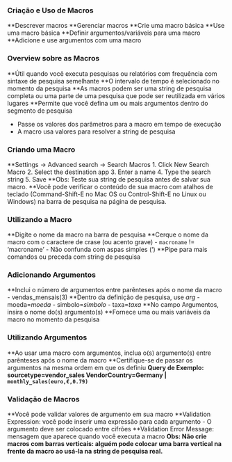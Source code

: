 
### Criação e Uso de Macros

**Descrever macros
**Gerenciar macros
**Crie uma macro básica
**Use uma macro básica
**Definir argumentos/variáveis ​​para uma macro
**Adicione e use argumentos com uma macro


### Overview sobre as Macros
**Útil quando você executa pesquisas ou relatórios com frequência com sintaxe de pesquisa semelhante
**O intervalo de tempo é selecionado no momento da pesquisa
**As macros podem ser uma string de pesquisa completa ou uma parte de uma pesquisa que pode ser reutilizada em vários lugares
**Permite que você defina um ou mais argumentos dentro do segmento de pesquisa
   - Passe os valores dos parâmetros para a macro em tempo de execução
   - A macro usa valores para resolver a string de pesquisa


### Criando uma Macro
**Settings -> Advanced search -> Search Macros
    1.	Click New Search Macro
    2.	Select the destination app
    3.	Enter a name
    4.	Type the search string
    5.	Save
**Obs: Teste sua string de pesquisa antes de salvar sua macro. 
**Você pode verificar o conteúdo de sua macro com atalhos de teclado (Command-Shift-E no Mac OS ou Control-Shift-E no Linux ou Windows) na barra de pesquisa na página de pesquisa.


### Utilizando a Macro
**Digite o nome da macro na barra de pesquisa
**Cerque o nome da macro com o caractere de crase (ou acento grave)
    - `macroname` != ‘macroname’
    - Não confunda com aspas simples (‘)
**Pipe para mais comandos ou preceda com string de pesquisa


### Adicionando Argumentos
**Inclui o número de argumentos entre parênteses após o nome da macro
    - vendas_mensais(3)
**Dentro da definição de pesquisa, use $arg$
    - moeda=$moeda$
    - simbolo=$simbolo$
    - taxa=$taxa$
**No campo Argumentos, insira o nome do(s) argumento(s)
**Fornece uma ou mais variáveis ​​da macro no momento da pesquisa

### Utilizando Argumentos
**Ao usar uma macro com argumentos, inclua o(s) argumento(s) entre parênteses após o nome da macro
**Certifique-se de passar os argumentos na mesma ordem em que os definiu
    **Query de Exemplo: sourcetype=vendor_sales VendorCountry=Germany | `monthly_sales(euro,€,0.79)`**

### Validação de Macros
**Você pode validar valores de argumento em sua macro
**Validation Expression: você pode inserir uma expressão para cada argumento
    - O argumento deve ser colocado entre cifrões
**Validation Error Message: mensagem que aparece quando você executa a macro
    **Obs: Não crie macros com barras verticais: alguém pode colocar uma barra vertical na frente da macro ao usá-la na string de pesquisa real.**